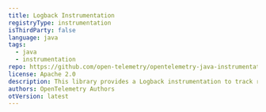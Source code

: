 ```yaml
---
title: Logback Instrumentation
registryType: instrumentation
isThirdParty: false
language: java
tags:
  - java
  - instrumentation
repo: https://github.com/open-telemetry/opentelemetry-java-instrumentation/tree/main/instrumentation/logback/logback-1.0
license: Apache 2.0
description: This library provides a Logback instrumentation to track requests through OpenTelemetry.
authors: OpenTelemetry Authors
otVersion: latest
---
```

